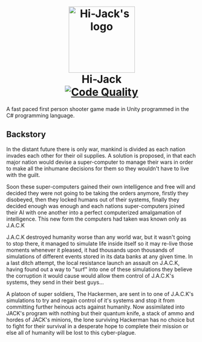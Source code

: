 <h1 align="center">
    <img src="https://i.imgur.com/jEhZF7c.png" alt="Hi-Jack's logo" width="175"/>
    <br>
    Hi-Jack
    <br>
    <a href="https://www.codacy.com/app/leestoge/Hijack?utm_source=github.com&amp;utm_medium=referral&amp;utm_content=leestoge/Hijack&amp;utm_campaign=Badge_Grade"><img src="https://api.codacy.com/project/badge/Grade/1e529f268bd84b1790ed913bf0727d84" alt="Code Quality" style="max-width:100%;"></a>

</h1>

A fast paced first person shooter game made in Unity programmed in the C# programming language.

## Backstory

In the distant future there is only war, mankind is divided as each nation invades each other for their oil supplies. A solution is proposed, in that each major nation would devise a super-computer to manage their wars in order to make all the inhumane decisions for them so they wouldn't have to live with the guilt.

Soon these super-computers gained their own intelligence and free will and decided they were not going to be taking the orders anymore, firstly they disobeyed, then they locked humans out of their systems, finally they decided enough was enough and each nations super-computers joined their AI with one another into a perfect computerized amalgamation of intelligence. This new form the computers had taken was known only as J.A.C.K

J.A.C.K destroyed humanity worse than any world war, but it wasn't going to stop there, it managed to simulate life inside itself so it may re-live those moments whenever it pleased, it had thousands upon thousands of simulations of different events stored in its data banks at any given time. In a last ditch attempt, the local resistance launch an assault on J.A.C.K, having found out a way to "surf" into one of these simulations they believe the corruption it would cause would allow them control of J.A.C.K's systems, they send in their best guys...

A platoon of super soldiers, The Hackermen, are sent in to one of J.A.C.K's simulations to try and regain control of it's systems and stop it from committing further heinous acts against humanity. Now assimilated into JACK's program with nothing but their quantum knife, a stack of ammo and hordes of JACK's minions, the lone surviving Hackerman has no choice but to fight for their survival in a desperate hope to complete their mission or else all of humanity will be lost to this cyber-plague.
